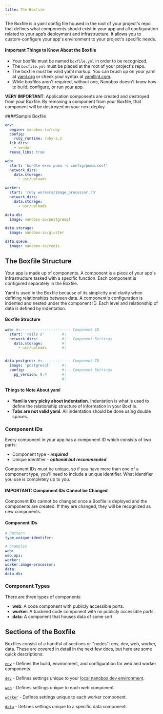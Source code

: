 ```yaml
---
title: The Boxfile
---
```


The Boxfile is a yaml config file housed in the root of your project's repo that defines what components should exist in your app and all configuration related to your app’s deployment and infrastructure. It allows you to custom-configure your app's environment to your project's specific needs.

#### Important Things to Know About the Boxfile
- Your boxfile must be named `boxfile.yml` in order to be recognized.
- The `boxfile.yml` must be placed at the root of your project's repo.
- The boxfile must be valid yaml markup. You can brush up on your yaml at [yaml.org](http://yaml.org/start.html) or check your syntax at [yamllint.com](http://www.yamllint.com/).
- While boxfiles aren't required, without one, Nanobox doesn't know how to build, configure, or run your app.

**VERY IMPORTANT**: Application components are created and destroyed from your Boxfile. By removing a component from your Boxfile, that component will be destroyed on your next deploy.

####Sample Boxfile
```yaml
env:
  engine: nanobox-io/ruby
  config:
    ruby_runtime: ruby-2.2
  lib_dirs:
    - vendor
  reuse_libs: true

web:
  start: 'bundle exec puma -c config/puma.conf'
  network_dirs:
    data.storage:
      - usr/uploads

worker:
  start: 'ruby workers/image_processor.rb'
  network_dirs:
    data.storage:
      - usr/uploads

data.db:
  image: nanobox-io/postgresql

data.storage:
  image: nanobox-io/gluster

data.queue:
  image: nanobox-io/redis
```

## The Boxfile Structure

Your app is made up of components. A component is a piece of your app's infrastructure tasked with a specific function. Each component is configured separately in the Boxfile.

Yaml is used in the Boxfile because of its simplicity and clarity when defining relationships between data. A component's configuration is indented and nested under the component ID. Each level and relationship of data is defined by indentation.

#### Boxfile Structure

```yaml
web: #<----------------------- Component ID
  start: 'rails s'        #|
  network-dirs:           #|-- Component Settings
    data.storage:         #|
      - usr/uploads       #|


data.postgres: #<------------- Component ID
  image: 'postgresql'     #|
  config:                 #|-- Component Settings
    pg_version: 9.4       #|
                          #|
```

#### Things to Note About yaml
- **Yaml is very picky about indentation**. Indentation is what is used to define the relationship structure of information in your Boxfile.
- **Tabs are not valid yaml**. All indentation should be done using double spaces.

### Component IDs
Every component in your app has a component ID which consists of two parts:

- Component type - ***required***
- Unique identifier - ***optional but recommended***

Component IDs must be unique, so if you have more than one of a component type, you'll need to include a unique identifier. What identifier you use is completely up to you.

#### IMPORTANT: Component IDs Cannot be Changed
Component IDs cannot be changed once a Boxfile is deployed and the components are created. If they are changed, they will be recognized as new components.

#### Component IDs
```yaml
# Pattern
type.unique-identifer:

# Examples
web:
web.api:
worker:
worker.image-processor:
data:
data.db:
```

### Component Types
There are three types of components:

- **web**: A code component with publicly accessible ports.
- **worker**: A backend code component with no publicly accessible ports.
- **data**: A component that houses data of some sort.

## Sections of the Boxfile
Boxfiles consist of a handful of sections or "nodes": env, dev, web, worker, data. These are covered in detail in the next few docs, but here are some quick descriptions:

[`env`](/app-config/boxfile/env/) - Defines the build, environment, and configuration for web and worker components.

[`dev`](/app-config/boxfile/dev) - Defines settings unique to your [local nanobox dev environment](/local-dev/).  

[`web`](/app-config/boxfile/web/) - Defines settings unique to each web component.  

[`worker`](/app-config/boxfile/worker/) - Defines settings unique to each worker component.  

[`data`](/app-config/boxfile/data/) - Defines settings unique to a specific data component.  

